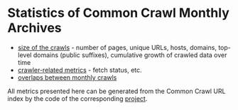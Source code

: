 Statistics of Common Crawl Monthly Archives
===========================================

* [size of the crawls](plots/crawlsize) - number of pages, unique URLs, hosts, domains, top-level domains (public suffixes), cumulative growth of crawled data over time
* [crawler-related metrics](plots/crawlermetrics) - fetch status, etc.
* [overlaps between monthly crawls](plots/crawloverlap)

All metrics presented here can be generated from the Common Crawl URL index by the code of the corresponding [project](https://github.com/commoncrawl/cc-crawl-statistics).